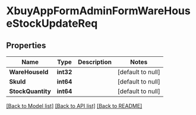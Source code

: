 # XbuyAppFormAdminFormWareHouseStockUpdateReq

## Properties
Name | Type | Description | Notes
------------ | ------------- | ------------- | -------------
**WareHouseId** | **int32** |  | [default to null]
**SkuId** | **int64** |  | [default to null]
**StockQuantity** | **int64** |  | [default to null]

[[Back to Model list]](../README.md#documentation-for-models) [[Back to API list]](../README.md#documentation-for-api-endpoints) [[Back to README]](../README.md)

